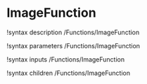 <!-- MOOSE Documentation Stub: Remove this when content is added. -->

# ImageFunction

!syntax description /Functions/ImageFunction

!syntax parameters /Functions/ImageFunction

!syntax inputs /Functions/ImageFunction

!syntax children /Functions/ImageFunction
